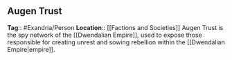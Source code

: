 ## Augen Trust
**Tag**:: #Exandria/Person
**Location**:: [[Factions and Societies]]
Augen Trust is the spy network of the [[Dwendalian Empire]], used to expose those responsible for creating unrest and sowing rebellion within the [[Dwendalian Empire|empire]].